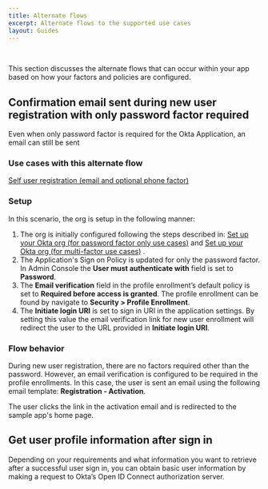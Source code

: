 ```yaml
---
title: Alternate flows
excerpt: Alternate flows to the supported use cases
layout: Guides
---
```


<div class="oie-embedded-sdk">

<ApiLifecycle access="ie" /><br>

<StackSelector />

This section discusses the alternate flows that can occur within your app
based on how your factors and policies are configured.

## Confirmation email sent during new user registration with only password factor required

Even when only password factor is required for the Okta Application, an email can still be sent

### Use cases with this alternate flow

[Self user registration (email and optional phone factor)](/docs/guides/oie-embedded-sdk-use-cases/aspnet/oie-embedded-sdk-use-case-self-reg/)

### Setup

In this scenario, the org is setup in the following manner:

1. The org is initially configured following the steps described in:
[Set up your Okta org (for password factor only use cases)](/docs/guides/oie-embedded-sdk-setup/aspnet/oie-embedded-sdk-org-setup/#set-up-your-okta-org-for-password-factor-only-use-cases)
and
[Set up your Okta org (for multi-factor use cases)](/docs/guides/oie-embedded-sdk-setup/aspnet/oie-embedded-sdk-org-setup/#set-up-your-okta-org-for-multi-factor-use-cases) .
1. The Application's Sign on Policy is updated for only the password factor. In
   Admin Console the **User must authenticate with** field is set to **Password**.
1. The **Email verification** field in the profile enrollment’s default policy
   is set to **Required before access is granted**. The profile enrollment can
   be found by navigate to **Security > Profile Enrollment**.
1. The **Initiate login URI** is set to sign in URI in the application settings. By setting this
   value the email verification link for new user enrollment will redirect the user
   to the URL provided in **Initiate login URI**.

### Flow behavior

During new user registration, there are no factors required other than
the password. However, an email verification is configured to be required
in the profile enrollments. In this case, the user is sent an email using
the following email template: **Registration - Activation**.

The user clicks the link in the activation email and is redirected to the
sample app's home page.

## Get user profile information after sign in

Depending on your requirements and what information you want to retrieve after a
successful user sign in, you can obtain basic user
information by making a request to Okta’s Open ID Connect authorization server.

<StackSnippet snippet="getuserprofile" />


</div>
